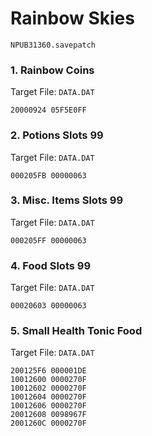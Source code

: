 #  Rainbow Skies

`NPUB31360.savepatch`

### 1. Rainbow Coins

Target File: `DATA.DAT`

```
20000924 05F5E0FF
```

### 2. Potions Slots 99

Target File: `DATA.DAT`

```
000205FB 00000063
```

### 3. Misc. Items Slots 99

Target File: `DATA.DAT`

```
000205FF 00000063
```

### 4. Food Slots 99

Target File: `DATA.DAT`

```
00020603 00000063
```

### 5. Small Health Tonic Food

Target File: `DATA.DAT`

```
200125F6 000001DE
10012600 0000270F
10012602 0000270F
10012604 0000270F
10012606 0000270F
20012608 0098967F
2001260C 0000270F
```

